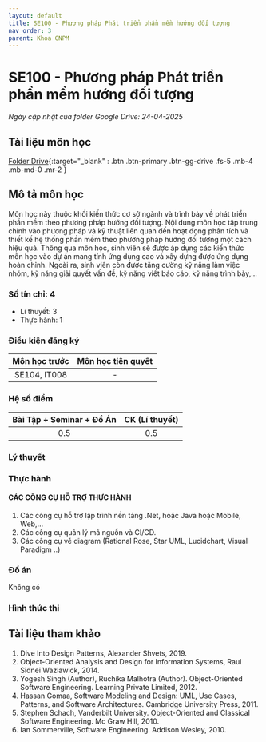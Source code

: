 ```yaml
---
layout: default
title: SE100 - Phương pháp Phát triển phần mềm hướng đối tượng
nav_order: 3
parent: Khoa CNPM
---
```


# SE100 - Phương pháp Phát triển phần mềm hướng đối tượng

*Ngày cập nhật của folder Google Drive: 24-04-2025*
## Tài liệu môn học

[Folder Drive](https://drive.google.com/drive/folders/10ZdBLKJsXqsLb2mQyvBXKvMz9I1LDMzl?usp=drive_link){:target="_blank" : .btn .btn-primary .btn-gg-drive .fs-5 .mb-4 .mb-md-0 .mr-2 }

## Mô tả môn học
Môn học này thuộc khối kiến thức cơ sở ngành và trình bày về phát triển phần
mềm theo phương pháp hướng đối tượng. Nội dung môn học tập trung chính vào
phương pháp và kỹ thuật liên quan đến hoạt đọng phân tích và thiết kế hệ thống
phần mềm theo phương pháp hướng đối tượng một cách hiệu quả. Thông qua
môn học, sinh viên sẽ được áp dụng các kiến thức môn học vào dự án mang tính
ứng dụng cao và xây dựng được ứng dụng hoàn chỉnh. Ngoài ra, sinh viên còn
được tăng cường kỹ năng làm việc nhóm, kỹ năng giải quyết vấn đề, kỹ năng viết
báo cáo, kỹ năng trình bày,...

### Số tín chỉ: 4
- Lí thuyết: 3
- Thực hành: 1

### Điều kiện đăng ký

| Môn học trước| Môn học tiên quyết  |  
|------|-----|  
| <center>SE104, IT008 </center> | <center>-</center> |  

### Hệ số điểm
|   Bài Tập + Seminar + Đồ Án  |  CK (Lí thuyết) |  
|------|-----|  
| <center> 0.5 </center> | <center>0.5 </center> |  

### Lý thuyết

### Thực hành

#### CÁC CÔNG CỤ HỖ TRỢ THỰC HÀNH
1. Các công cụ hỗ trợ lập trình nền tảng .Net, hoặc Java hoặc Mobile, Web,...
2. Các công cụ quản lý mã nguồn và CI/CD.
3. Các công cụ về diagram (Rational Rose, Star UML, Lucidchart, Visual
Paradigm ..)

### Đồ án
Không có

### Hình thức thi
    
## Tài liệu tham khảo
1. Dive Into Design Patterns, Alexander Shvets, 2019.
2. Object-Oriented Analysis and Design for Information Systems, Raul Sidnei
Wazlawick, 2014.
3. Yogesh Singh (Author), Ruchika Malhotra (Author). Object-Oriented
Software Engineering. Learning Private Limited, 2012.
4. Hassan Gomaa, Software Modeling and Design: UML, Use Cases, Patterns,
and Software Architectures. Cambridge University Press, 2011.
5. Stephen Schach, Vanderbilt University. Object-Oriented and Classical
Software Engineering. Mc Graw Hill, 2010.
6. Ian Sommerville, Software Engineering. Addison Wesley, 2010.
